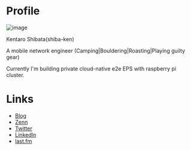 # Profile
![image](https://user-images.githubusercontent.com/19276680/110318901-747d3100-8051-11eb-9ec5-60093dfc807e.png)

Kentaro Shibata(shiba-ken)

A mobile network engineer (Camping|Bouldering|Roasting|Playing guilty gear)

Currently I'm building private cloud-native e2e EPS with raspberry pi cluster.

# Links
- [Blog](https://shiva-caster.hatenablog.com/)
- [Zenn](https://zenn.dev/s8_ken)
- [Twitter](https://twitter.com/s8_ken/)
- [LinkedIn](https://www.linkedin.com/in/s8-ken)
- [last.fm](https://www.last.fm/user/s8_ken)

<!--
**s8-ken/s8-ken** is a ✨ _special_ ✨ repository because its `README.md` (this file) appears on your GitHub profile.

Here are some ideas to get you started:

- 🔭 I’m currently working on ...
- 🌱 I’m currently learning ...
- 👯 I’m looking to collaborate on ...
- 🤔 I’m looking for help with ...
- 💬 Ask me about ...
- 📫 How to reach me: ...
- 😄 Pronouns: ...
- ⚡ Fun fact: ...
-->
